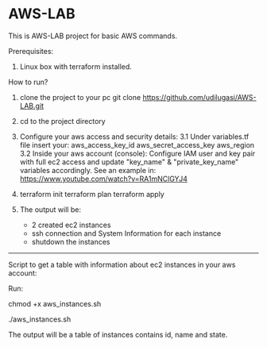 # AWS-LAB

This is AWS-LAB project for basic AWS commands.

Prerequisites:
1. Linux box with terraform installed.

How to run?

1. clone the project to your pc
   git clone https://github.com/udilugasi/AWS-LAB.git
2. cd to the project directory
3. Configure your aws access and security details:
   3.1 Under variables.tf file insert your: 
       aws_access_key_id
       aws_secret_access_key
       aws_region
   3.2 Inside your aws account (console): 
   Configure IAM user and key pair with full ec2 access and update "key_name" & "private_key_name" variables accordingly.
   See an example in: https://www.youtube.com/watch?v=RA1mNClGYJ4
4. terraform init
   terraform plan
   terraform apply
   
5. The output will be:
   * 2 created ec2 instances
   * ssh connection and System Information for each instance
   * shutdown the instances
   
**************************************************************************************
   
Script to get a table with information about ec2 instances in your aws account:

Run:

chmod +x aws_instances.sh

./aws_instances.sh

The output will be a table of instances contains id, name and state.
   
